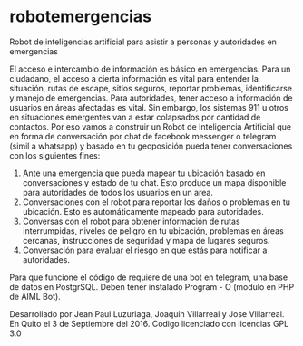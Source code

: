 # robotemergencias

Robot de inteligencias artificial para asistir a personas y autoridades en emergencias

El acceso e intercambio de información es básico en emergencias. Para un ciudadano, el acceso a cierta información es vital para entender la situación, rutas de escape, sitios seguros, reportar problemas, identificarse y manejo de emergencias. Para autoridades, tener acceso a información de usuarios en áreas afectadas es vital.
Sin embargo, los sistemas 911 u otros en situaciones emergentes van a estar colapsados por cantidad de contactos. Por eso vamos a construir un Robot de Inteligencia Artificial que en forma de conversación por chat de facebook messenger o telegram (simil a whatsapp) y basado en tu geoposición pueda tener conversaciones con los siguientes fines:

1) Ante una emergencia que pueda mapear tu ubicación basado en conversaciones y estado de tu chat. Esto produce un mapa disponible para autoridades de todos los usuarios en un area.
2) Conversaciones con el robot para reportar los daños o problemas en tu ubicación. Esto es automáticamente mapeado para autoridades.
3) Conversas con el robot para obtener información de rutas interrumpidas, niveles de peligro en tu ubicación, problemas en áreas cercanas, instrucciones de seguridad y mapa de lugares seguros.
4) Conversación para evaluar el riesgo en que estás para notificar a autoridades.

Para que funcione el código de requiere de una bot en telegram, una base de datos en PostgrSQL. Deben tener instalado Program - O (modulo en PHP de AIML Bot). 

Desarrollado por Jean Paul Luzuriaga, Joaquin Villarreal y Jose VIllarreal. En Quito el 3 de Septiembre del 2016. Codigo licenciado con licencias GPL 3.0
